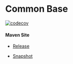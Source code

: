 # Common Base

[![codecov](https://codecov.io/gh/bremersee/common-base/branch/master/graph/badge.svg)](https://codecov.io/gh/bremersee/common-base)

#### Maven Site

- [Release](https://bremersee.github.io/common-base/index.html)

- [Snapshot](https://nexus.bremersee.org/repository/maven-sites/common-base/2.2.3-SNAPSHOT/index.html)
